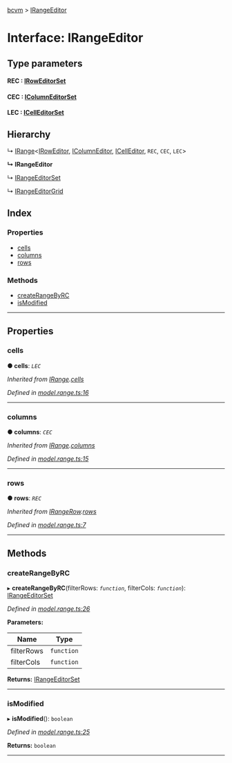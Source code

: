 [bcvm](../README.md) > [IRangeEditor](../interfaces/irangeeditor.md)

# Interface: IRangeEditor

## Type parameters
#### REC :  [IRowEditorSet](iroweditorset.md)
#### CEC :  [IColumnEditorSet](icolumneditorset.md)
#### LEC :  [ICellEditorSet](icelleditorset.md)
## Hierarchy

↳  [IRange](irange.md)<[IRowEditor](iroweditor.md), [IColumnEditor](icolumneditor.md), [ICellEditor](icelleditor.md), `REC`, `CEC`, `LEC`>

**↳ IRangeEditor**

↳  [IRangeEditorSet](irangeeditorset.md)

↳  [IRangeEditorGrid](irangeeditorgrid.md)

## Index

### Properties

* [cells](irangeeditor.md#cells)
* [columns](irangeeditor.md#columns)
* [rows](irangeeditor.md#rows)

### Methods

* [createRangeByRC](irangeeditor.md#createrangebyrc)
* [isModified](irangeeditor.md#ismodified)

---

## Properties

<a id="cells"></a>

###  cells

**● cells**: *`LEC`*

*Inherited from [IRange](irange.md).[cells](irange.md#cells)*

*Defined in [model.range.ts:16](https://github.com/boardwalktech/Boardwalk-Client-Virtual-Machine-JS/blob/bd51c2e/typescript/src/model.range.ts#L16)*

___
<a id="columns"></a>

###  columns

**● columns**: *`CEC`*

*Inherited from [IRange](irange.md).[columns](irange.md#columns)*

*Defined in [model.range.ts:15](https://github.com/boardwalktech/Boardwalk-Client-Virtual-Machine-JS/blob/bd51c2e/typescript/src/model.range.ts#L15)*

___
<a id="rows"></a>

###  rows

**● rows**: *`REC`*

*Inherited from [IRangeRow](irangerow.md).[rows](irangerow.md#rows)*

*Defined in [model.range.ts:7](https://github.com/boardwalktech/Boardwalk-Client-Virtual-Machine-JS/blob/bd51c2e/typescript/src/model.range.ts#L7)*

___

## Methods

<a id="createrangebyrc"></a>

###  createRangeByRC

▸ **createRangeByRC**(filterRows: *`function`*, filterCols: *`function`*): [IRangeEditorSet](irangeeditorset.md)

*Defined in [model.range.ts:26](https://github.com/boardwalktech/Boardwalk-Client-Virtual-Machine-JS/blob/bd51c2e/typescript/src/model.range.ts#L26)*

**Parameters:**

| Name | Type |
| ------ | ------ |
| filterRows | `function` |
| filterCols | `function` |

**Returns:** [IRangeEditorSet](irangeeditorset.md)

___
<a id="ismodified"></a>

###  isModified

▸ **isModified**(): `boolean`

*Defined in [model.range.ts:25](https://github.com/boardwalktech/Boardwalk-Client-Virtual-Machine-JS/blob/bd51c2e/typescript/src/model.range.ts#L25)*

**Returns:** `boolean`

___


